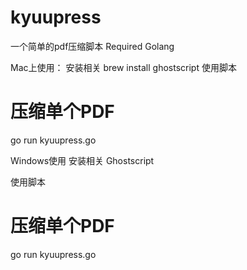 # kyuupress
一个简单的pdf压缩脚本
Required
Golang

Mac上使用：
安装相关
brew install ghostscript
使用脚本
# 压缩单个PDF
go run kyuupress.go

Windows使用
安装相关 Ghostscript

使用脚本

# 压缩单个PDF
go run kyuupress.go

